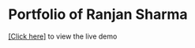 # Portfolio of Ranjan Sharma

<a href="https://www.ranjansharma.info.np/">[Click here]</a> to view the live demo
